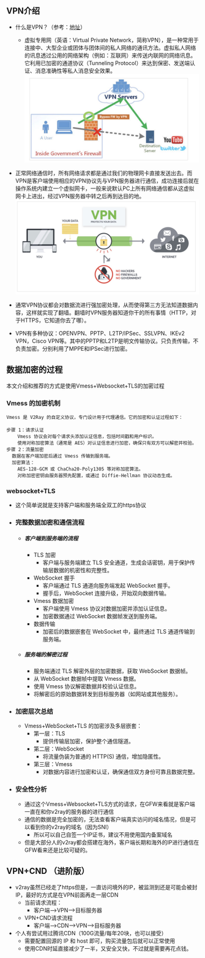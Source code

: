 
## VPN介绍

- 什么是VPN？（参考：[地址](https://superxlcr.github.io/2018/07/01/%E4%B8%8A%E7%BD%91%E9%99%90%E5%88%B6%E5%92%8C%E7%BF%BB%E5%A2%99%E5%9F%BA%E6%9C%AC%E5%8E%9F%E7%90%86/)）

  - 虚拟专用网（英语：Virtual Private Network，简称VPN），是一种常用于连接中、大型企业或团体与团体间的私人网络的通讯方法。虚拟私人网络的讯息透过公用的网络架构（例如：互联网）来传送内联网的网络讯息。它利用已加密的通道协议（Tunneling Protocol）来达到保密、发送端认证、消息准确性等私人消息安全效果。
  ![vpn1.png](assets/VPN1.png)

- 正常网络通信时，所有网络请求都是通过我们的物理网卡直接发送出去。而VPN是客户端使用相应的VPN协议先与VPN服务器进行通信，成功连接后就在操作系统内建立一个虚拟网卡，一般来说默认PC上所有网络通信都从这虚拟网卡上进出，经过VPN服务器中转之后再到达目的地。
  ![vpn2.png](assets/VPN2.png)

- 通常VPN协议都会对数据流进行强加密处理，从而使得第三方无法知道数据内容，这样就实现了翻墙。翻墙时VPN服务器知道你干的所有事情（HTTP，对于HTTPS，它知道你去了哪）。

- VPN有多种协议：OPENVPN、PPTP、L2TP/IPSec、SSLVPN、IKEv2 VPN，Cisco VPN等。其中的PPTP和L2TP是明文传输协议。只负责传输，不负责加密。分别利用了MPPE和IPSec进行加密。

## 数据加密的过程

本文介绍和推荐的方式是使用Vmess+Websocket+TLS的加密过程

### Vmess 的加密机制
 
```
Vmess 是 V2Ray 的自定义协议，专门设计用于代理通信。它的加密和认证过程如下：

步骤 1：请求认证
    Vmess 协议会对每个请求头添加认证信息，包括时间戳和用户标识。
    使用对称加密算法（通常是 AES）对认证信息进行加密，确保只有双方可以解密并校验。
步骤 2：流量加密
  数据在客户端加密后通过 Vmess 传输到服务端。
  加密算法：
    AES-128-GCM 或 ChaCha20-Poly1305 等对称加密算法。
    对称加密密钥由服务器预先配置，或通过 Diffie-Hellman 协议动态生成。
```

###  websocket+TLS

-  这个简单说就是支持客户端和服务端全双工的https协议


- ### 完整数据加密和通信流程
  
  - ##### 客户端到服务端的流程
    - TLS 加密
      - 客户端与服务端建立 TLS 安全通道，生成会话密钥，用于保护传输层数据的机密性和完整性。
    - WebSocket 握手
      - 客户端通过 TLS 通道向服务端发起 WebSocket 握手。
      - 握手后，WebSocket 连接升级，开始双向数据传输。
    - Vmess 数据加密
      - 客户端使用 Vmess 协议对数据加密并添加认证信息。 
      - 加密数据通过 WebSocket 数据帧发送到服务端。
    - 数据传输
      - 加密后的数据嵌套在 WebSocket 中，最终通过 TLS 通道传输到服务端。
  
  - ##### 服务端的解密过程
    - 服务端通过 TLS 解密外层的加密数据，获取 WebSocket 数据帧。
    - 从 WebSocket 数据帧中提取 Vmess 数据。
    - 使用 Vmess 协议解密数据并校验认证信息。
    - 将解密后的原始数据转发到目标服务器（如网站或其他服务）。

- ### 加密层次总结

  - Vmess+WebSocket+TLS 的加密涉及多层嵌套：
    - 第一层：TLS
      - 提供传输层加密，保护整个通信隧道。
    - 第二层：WebSocket
      - 将流量伪装为普通的 HTTP(S) 通信，增加隐匿性。
    - 第三层：Vmess
      - 对数据内容进行加密和认证，确保通信双方身份可靠且数据完整。

- ### 安全性分析

  - 通过这个Vmess+Websocket+TLS方式的请求，在GFW来看就是客户端一直在和你v2ray的服务器的进行通信
  - 通信的数据是完全加密的，无法查看客户端真实访问的域名情况，但是可以看到你的v2ray的域名（因为SNI）
    - 所以可以自己自签一个IP证书，建议不用使用国内备案域名
  - 但是大部分人的v2ray都会搭建在海外，客户端长期和海外的IP进行通信在GFW看来还是比较可疑的。



## VPN+CND （进阶版）

- v2ray虽然已经走了https但是，一直访问境外的IP，被监测到还是可能会被封IP，最好的方式是在VPN前面再走一层CDN
  - 当前请求流程：
    - 客户端-->VPN-->目标服务器
  - VPN+CND请求流程
    - 客户端-->CDN-->VPN-->目标服务器
- 个人有尝试用过腾讯CDN（100G流量/每年20块，也可以接受）
    - 需要配置回源的 IP 和 host 即可，购买流量包后就可以正常使用
    - 使用CDN时延直接减少了一半，又安全又快，不过就是需要再花点钱。